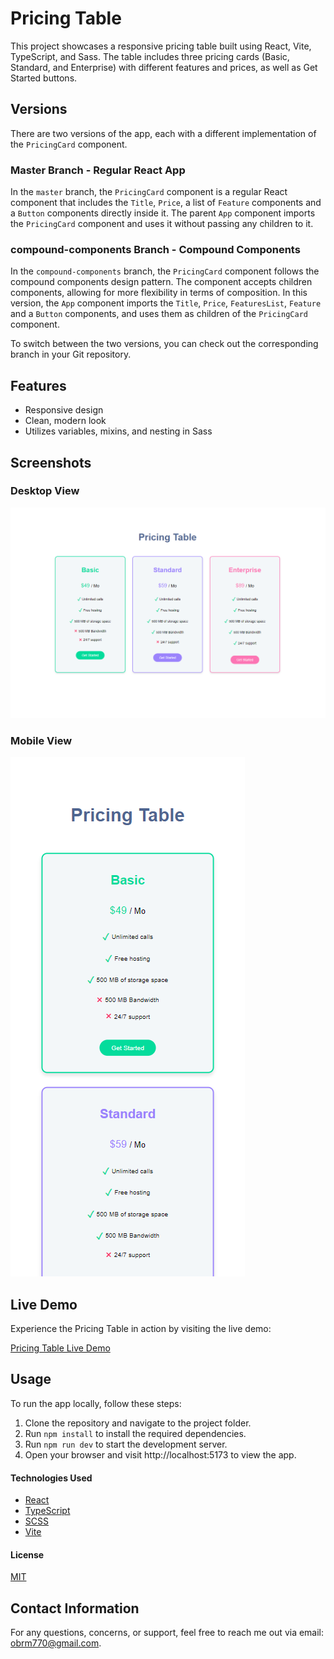 # Pricing Table
This project showcases a responsive pricing table built using React, Vite, TypeScript, and Sass. The table includes three pricing cards (Basic, Standard, and Enterprise) with different features and prices, as well as Get Started buttons.


## Versions
There are two versions of the app, each with a different implementation of the `PricingCard` component.

### Master Branch - Regular React App
In the `master` branch, the `PricingCard` component is a regular React component that includes the `Title`, `Price`, a list of `Feature` components and a `Button` components directly inside it. The parent `App` component imports the `PricingCard` component and uses it without passing any children to it.

### compound-components Branch - Compound Components
In the `compound-components` branch, the `PricingCard` component follows the compound components design pattern. The component accepts children components, allowing for more flexibility in terms of composition. In this version, the `App` component imports the `Title`, `Price`, `FeaturesList`, `Feature` and a `Button` components, and uses them as children of the `PricingCard` component.

To switch between the two versions, you can check out the corresponding branch in your Git repository.


## Features
* Responsive design
* Clean, modern look
* Utilizes variables, mixins, and nesting in Sass


## Screenshots

### Desktop View
![Pricing Table](./src/assets/desktop.png)

### Mobile View

![Pricing Table](./src/assets/mobile.png)

## Live Demo
Experience the Pricing Table in action by visiting the live demo:

[Pricing Table Live Demo](https://obrm-pricing-table.netlify.app)

## Usage
To run the app locally, follow these steps:

1. Clone the repository and navigate to the project folder.
2. Run `npm install` to install the required dependencies.
3. Run `npm run dev` to start the development server.
4. Open your browser and visit http://localhost:5173 to view the app.

#### Technologies Used

* [React](https://reactjs.org/)
* [TypeScript](https://www.typescriptlang.org/)
* [SCSS](https://sass-lang.com/)
* [Vite](https://vitejs.dev/)

#### License

[MIT](https://choosealicense.com/licenses/mit/)

## Contact Information
For any questions, concerns, or support, feel free to reach me out via email: [obrm770@gmail.com](mailto:obrm770@gmail.com).
